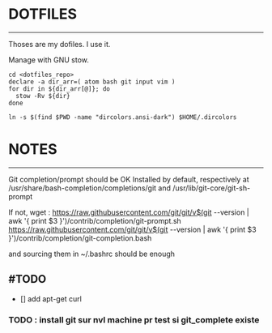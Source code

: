 # DOTFILES
---------------

Thoses are my dofiles. I use it.

Manage with GNU stow.

```
cd <dotfiles_repo>
declare -a dir_arr=( atom bash git input vim )
for dir in ${dir_arr[@]}; do
  stow -Rv ${dir}
done

ln -s $(find $PWD -name "dircolors.ansi-dark") $HOME/.dircolors
```

# NOTES
---------------

Git completion/prompt should be OK 
Installed by default, respectively at
/usr/share/bash-completion/completions/git and
/usr/lib/git-core/git-sh-prompt

If not, wget :
https://raw.githubusercontent.com/git/git/v$(git --version | awk '{ print $3 }')/contrib/completion/git-prompt.sh
https://raw.githubusercontent.com/git/git/v$(git --version | awk '{ print $3 }')/contrib/completion/git-completion.bash

and sourcing them in ~/.bashrc should be enough


#TODO
---------------

- [] add apt-get curl
### TODO : install git sur nvl machine pr test si git_complete existe
